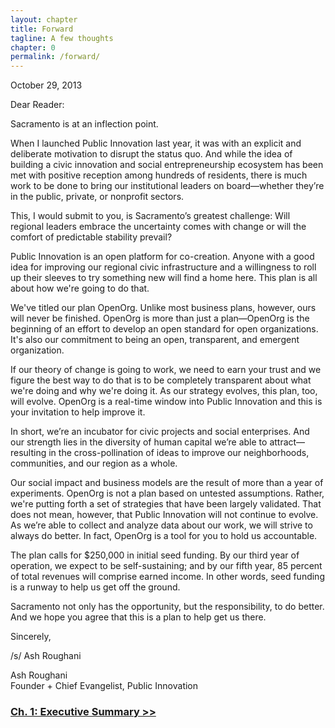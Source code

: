 ```yaml
--- 
layout: chapter
title: Forward
tagline: A few thoughts
chapter: 0
permalink: /forward/
---
```


October 29, 2013

Dear Reader:

Sacramento is at an inflection point.  

When I launched Public Innovation last year, it was with an explicit and deliberate motivation to disrupt the status quo. And while the idea of building a civic innovation and social entrepreneurship ecosystem has been met with positive reception among hundreds of residents, there is much work to be done to bring our institutional leaders on board—whether they’re in the public, private, or nonprofit sectors.

This, I would submit to you, is Sacramento’s greatest challenge: Will regional leaders embrace the uncertainty comes with change or will the comfort of predictable stability prevail?

Public Innovation is an open platform for co-creation. Anyone with a good idea for improving our regional civic infrastructure and a willingness to roll up their sleeves to try something new will find a home here. This plan is all about how we're going to do that.

We've titled our plan OpenOrg. Unlike most business plans, however, ours will never be finished. OpenOrg is more than just a plan—OpenOrg is the beginning of an effort to develop an open standard for open organizations. It's also our commitment to being an open, transparent, and emergent organization.

If our theory of change is going to work, we need to earn your trust and we figure the best way to do that is to be completely transparent about what we're doing and why we're doing it. As our strategy evolves, this plan, too, will evolve. OpenOrg is a real-time window into Public Innovation and this is your invitation to help improve it.

In short, we’re an incubator for civic projects and social enterprises. And our strength lies in the diversity of human capital we’re able to attract—resulting in the cross-pollination of ideas to improve our neighborhoods, communities, and our region as a whole.

Our social impact and business models are the result of more than a year of experiments. OpenOrg is not a plan based on untested assumptions. Rather, we're putting forth a set of strategies that have been largely validated. That does not mean, however, that Public Innovation will not continue to evolve. As we’re able to collect and analyze data about our work, we will strive to always do better. In fact, OpenOrg is a tool for you to hold us accountable.

The plan calls for $250,000 in initial seed funding. By our third year of operation, we expect to be self-sustaining; and by our fifth year, 85 percent of total revenues will comprise earned income. In other words, seed funding is a runway to help us get off the ground.

Sacramento not only has the opportunity, but the responsibility, to do better. And we hope you agree that this is a plan to help get us there.

Sincerely,

/s/ Ash Roughani

Ash Roughani  
Founder + Chief Evangelist, Public Innovation

### [Ch. 1: Executive Summary >>](http://open.publicinnovation.org/chapters/executive-summary/)
